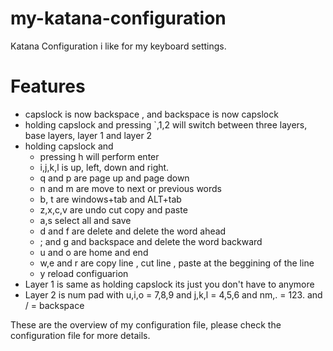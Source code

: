 # my-katana-configuration
Katana Configuration i like for my keyboard settings.

# Features
- capslock is now backspace , and backspace is now capslock
- holding capslock and pressing `,1,2 will switch between three layers, base layers, layer 1 and layer 2
- holding capslock and
  - pressing h will perform enter
  - i,j,k,l is up, left, down and right.
  - q and p are page up and page down
  - n and m are move to next or previous words
  - b, t are windows+tab and ALT+tab 
  - z,x,c,v are undo cut copy and paste
  - a,s select all and save
  - d and f are delete and delete the word ahead
  - ; and g and backspace and delete the word backward
  - u and o are home and end
  - w,e and r are copy line , cut line , paste at the beggining of the line
  - y reload configuarion
 - Layer 1 is same as holding capslock its just you don't have to anymore
 - Layer 2 is num pad with u,i,o = 7,8,9 and j,k,l = 4,5,6 and nm,. = 123. and / = backspace

These are the overview of my configuration file, please check the configuration file for more details.
